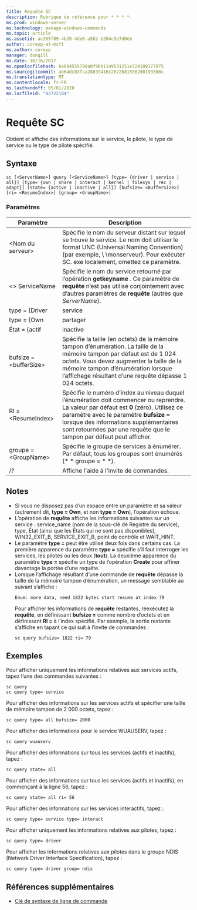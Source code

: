 ```yaml
---
title: Requête SC
description: Rubrique de référence pour * * * *-
ms.prod: windows-server
ms.technology: manage-windows-commands
ms.topic: article
ms.assetid: ac365f89-4b20-4de6-a582-b204c5e7d0eb
author: coreyp-at-msft
ms.author: coreyp
manager: dongill
ms.date: 10/16/2017
ms.openlocfilehash: 6a6b4555790a8f9bb1149531251e724189177975
ms.sourcegitcommit: ab64dc83fca28039416c26226815502d0193500c
ms.translationtype: MT
ms.contentlocale: fr-FR
ms.lasthandoff: 05/01/2020
ms.locfileid: "82722184"
---
```

# <a name="sc-query"></a>Requête SC



Obtient et affiche des informations sur le service, le pilote, le type de service ou le type de pilote spécifié.



## <a name="syntax"></a>Syntaxe

```
sc [<ServerName>] query [<ServiceName>] [type= {driver | service | all}] [type= {own | share | interact | kernel | filesys | rec | adapt}] [state= {active | inactive | all}] [bufsize= <BufferSize>] [ri= <ResumeIndex>] [group= <GroupName>]
```

### <a name="parameters"></a>Paramètres

|       Paramètre        |                                                                                                                          Description                                                                                                                          |
|------------------------|---------------------------------------------------------------------------------------------------------------------------------------------------------------------------------------------------------------------------------------------------------------|
|     \<Nom du serveur>      |                       Spécifie le nom du serveur distant sur lequel se trouve le service. Le nom doit utiliser le format UNC (Universal Naming Convention) (par exemple, \\ \\monserveur). Pour exécuter SC. exe localement, omettez ce paramètre.                        |
|     \<> ServiceName     |                                      Spécifie le nom du service retourné par l’opération **getkeyname** . Ce paramètre de **requête** n’est pas utilisé conjointement avec d’autres paramètres de **requête** (autres que *ServerName*).                                      |
|     type = {Driver      |                                                                                                                            service                                                                                                                            |
|       type = {Own       |                                                                                                                             partager                                                                                                                             |
|     État = {actif     |                                                                                                                           inactive                                                                                                                            |
| bufsize = \<bufferSize> |                     Spécifie la taille (en octets) de la mémoire tampon d’énumération. La taille de la mémoire tampon par défaut est de 1 024 octets. Vous devez augmenter la taille de la mémoire tampon d’énumération lorsque l’affichage résultant d’une requête dépasse 1 024 octets.                      |
|   RI = \<ResumeIndex>   | Spécifie le numéro d’index au niveau duquel l’énumération doit commencer ou reprendre. La valeur par défaut est **0** (zéro). Utilisez ce paramètre avec le paramètre **bufsize =** lorsque des informations supplémentaires sont retournées par une requête que le tampon par défaut peut afficher. |
|  groupe = \<GroupName>   |                                                                             Spécifie le groupe de services à énumérer. Par défaut, tous les groupes sont énumérés (* * groupe = * *).                                                                              |
|           /?           |                                                                                                             Affiche l'aide à l'invite de commandes.                                                                                                              |

## <a name="remarks"></a>Notes 

- Si vous ne disposez pas d’un espace entre un paramètre et sa valeur (autrement dit, **type = Own**, et non **type = Own**), l’opération échoue.
- L’opération de **requête** affiche les informations suivantes sur un service : service_name (nom de la sous-clé de Registre du service), type, État (ainsi que les États qui ne sont pas disponibles), WIN32_EXIT_B, SERVICE_EXIT_B, point de contrôle et WAIT_HINT.
- Le paramètre **type =** peut être utilisé deux fois dans certains cas. La première apparence du paramètre **type =** spécifie s’il faut interroger les services, les pilotes ou les deux (**tout**). La deuxième apparence du paramètre **type =** spécifie un type de l’opération **Create** pour affiner davantage la portée d’une requête.
- Lorsque l’affichage résultant d’une commande de **requête** dépasse la taille de la mémoire tampon d’énumération, un message semblable au suivant s’affiche :  
  ```
  Enum: more data, need 1822 bytes start resume at index 79
  ```  
  Pour afficher les informations de **requête** restantes, réexécutez la **requête**, en définissant **bufsize =** comme nombre d’octets et en définissant **RI =** à l’index spécifié. Par exemple, la sortie restante s’affiche en tapant ce qui suit à l’invite de commandes :  
  ```
  sc query bufsize= 1822 ri= 79
  ```

## <a name="examples"></a>Exemples

Pour afficher uniquement les informations relatives aux services actifs, tapez l’une des commandes suivantes :
```
sc query
sc query type= service
```
Pour afficher des informations sur les services actifs et spécifier une taille de mémoire tampon de 2 000 octets, tapez :
```
sc query type= all bufsize= 2000
```
Pour afficher des informations pour le service WUAUSERV, tapez :
```
sc query wuauserv
```
Pour afficher des informations sur tous les services (actifs et inactifs), tapez :
```
sc query state= all
```
Pour afficher des informations sur tous les services (actifs et inactifs), en commençant à la ligne 56, tapez :
```
sc query state= all ri= 56
```
Pour afficher des informations sur les services interactifs, tapez :
```
sc query type= service type= interact
```
Pour afficher uniquement les informations relatives aux pilotes, tapez :
```
sc query type= driver
```
Pour afficher les informations relatives aux pilotes dans le groupe NDIS (Network Driver Interface Specification), tapez :
```
sc query type= driver group= ndis
```

## <a name="additional-references"></a>Références supplémentaires

- [Clé de syntaxe de ligne de commande](command-line-syntax-key.md)